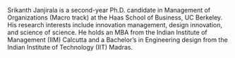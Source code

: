 Srikanth Janjirala is a second-year Ph.D. candidate in Management of Organizations (Macro track) at the Haas School of Business, UC Berkeley. His research interests include innovation management, design innovation, and science of science. He holds an MBA from the Indian Institute of Management (IIM) Calcutta and a Bachelor’s in Engineering design from the Indian Institute of Technology (IIT) Madras. 